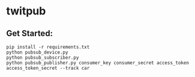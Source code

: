 # twitpub

## Get Started:

```
pip install -r requirements.txt
python pubsub_device.py
python pubsub_subscriber.py
python pubsub_publisher.py consumer_key consumer_secret access_token access_token_secret --track car
```

